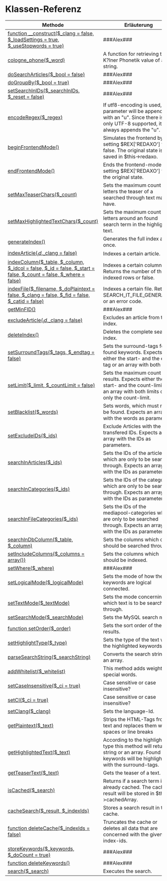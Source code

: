 # Klassen-Referenz

Methode | Erläuterung
-----|-----
[function __construct($_clang = false, $_loadSettings = true, $_useStopwords = true)](https://github.com/pixelfirma/search_it/blob/Doku/lib/search_it.php#L72) | ###Alex###
[cologne_phone($_word)](https://github.com/pixelfirma/search_it/blob/Doku/lib/search_it.php#L151) | A function for retrieving the K?lner Phonetik value of a string.
[doSearchArticles($_bool = false)](https://github.com/pixelfirma/search_it/blob/Doku/lib/search_it.php#L238) | ###Alex###
[doGroupBy($_bool = true)](https://github.com/pixelfirma/search_it/blob/Doku/lib/search_it.php#L243) | ###Alex###
[setSearchInIDs($_searchInIDs, $_reset = false)](https://github.com/pixelfirma/search_it/blob/Doku/lib/search_it.php#L251) | ###Alex###
[encodeRegex($_regex)](https://github.com/pixelfirma/search_it/blob/Doku/lib/search_it.php#L319) | If utf8-encoding is used, the parameter will be appended with an "u". Since there is only UTF-8 supported, it always appends the "u".
[beginFrontendMode()](https://github.com/pixelfirma/search_it/blob/Doku/lib/search_it.php#L327) | Simulates the frontend by setting $REX['REDAXO'] to false. The original state is saved in $this->redaxo.
[endFrontendMode()](https://github.com/pixelfirma/search_it/blob/Doku/lib/search_it.php#L337) | Ends the frontend-mode by setting $REX['REDAXO'] to the original state.
[setMaxTeaserChars($_count)](https://github.com/pixelfirma/search_it/blob/Doku/lib/search_it.php#L348) | Sets the maximum count of letters the teaser of a searched through text may have.
[setMaxHighlightedTextChars($_count)](https://github.com/pixelfirma/search_it/blob/Doku/lib/search_it.php#L358) | Sets the maximum count of letters around an found search term in the highlighted text.
[generateIndex()](https://github.com/pixelfirma/search_it/blob/Doku/lib/search_it.php#L366) | Generates the full index at once.
[indexArticle($_id,$_clang = false)](https://github.com/pixelfirma/search_it/blob/Doku/lib/search_it.php#L422) | Indexes a certain article.
[indexColumn($_table, $_column, $_idcol = false, $_id = false, $_start = false, $_count = false, $_where = false)](https://github.com/pixelfirma/search_it/blob/Doku/lib/search_it.php#L569) | Indexes a certain column. Returns the number of the indexed rows or false.
[indexFile($_filename, $_doPlaintext = false, $_clang = false, $_fid = false, $_catid = false)](https://github.com/pixelfirma/search_it/blob/Doku/lib/search_it.php#L734) | Indexes a certain file. Returns SEARCH_IT_FILE_GENERATED or an error code.
[getMinFID()](https://github.com/pixelfirma/search_it/blob/Doku/lib/search_it.php#L914) | ###Alex###
[excludeArticle($_id,$_clang = false)](https://github.com/pixelfirma/search_it/blob/Doku/lib/search_it.php#L929) | Excludes an article from the index.
[deleteIndex()](https://github.com/pixelfirma/search_it/blob/Doku/lib/search_it.php#L960) | Deletes the complete search index.
[setSurroundTags($_tags, $_endtag = false)](https://github.com/pixelfirma/search_it/blob/Doku/lib/search_it.php#L975) | Sets the surround-tags for found keywords. Expects either the start- and the end-tag or an array with both tags.
[setLimit($_limit, $_countLimit = false)](https://github.com/pixelfirma/search_it/blob/Doku/lib/search_it.php#L997) | Sets the maximum count of results. Expects either the start- and the count-limit or an array with both limits or only the count-limit.
[setBlacklist($_words)](https://github.com/pixelfirma/search_it/blob/Doku/lib/search_it.php#L1014) | Sets words, which must not be found. Expects an array with the words as parameters.
[setExcludeIDs($_ids)](https://github.com/pixelfirma/search_it/blob/Doku/lib/search_it.php#L1027) | Exclude Articles with the transfered IDs. Expects an array with the IDs as parameters.
[searchInArticles($_ids)](https://github.com/pixelfirma/search_it/blob/Doku/lib/search_it.php#L1041) | Sets the IDs of the articles which are only to be searched through. Expects an array with the IDs as parameters.
[searchInCategories($_ids)](https://github.com/pixelfirma/search_it/blob/Doku/lib/search_it.php#L1051) | Sets the IDs of the categories which are only to be searched through. Expects an array with the IDs as parameters.
[searchInFileCategories($_ids)](https://github.com/pixelfirma/search_it/blob/Doku/lib/search_it.php#L1061) | Sets the IDs of the mediapool-categories which are only to be searched through. Expects an array with the IDs as parameters.
[searchInDbColumn($_table, $_column)](https://github.com/pixelfirma/search_it/blob/Doku/lib/search_it.php#L1072) | Sets the columns which only should be searched through.
[setIncludeColumns($_columns = array())](https://github.com/pixelfirma/search_it/blob/Doku/lib/search_it.php#L1082) | Sets the columns which should be indexed.
[setWhere($_where)](https://github.com/pixelfirma/search_it/blob/Doku/lib/search_it.php#L1091) | ###Alex###
[setLogicalMode($_logicalMode)](https://github.com/pixelfirma/search_it/blob/Doku/lib/search_it.php#L1107) | Sets the mode of how the keywords are logical connected.
[setTextMode($_textMode)](https://github.com/pixelfirma/search_it/blob/Doku/lib/search_it.php#L1143) | Sets the mode concerning which text is to be searched through.
[setSearchMode($_searchMode)](https://github.com/pixelfirma/search_it/blob/Doku/lib/search_it.php#L1184) | Sets the MySQL search mode.
[ function setOrder($_order)](https://github.com/pixelfirma/search_it/blob/Doku/lib/search_it.php#L1211) | Sets the sort order of the results.
[setHighlightType($_type)](https://github.com/pixelfirma/search_it/blob/Doku/lib/search_it.php#L1246) | Sets the type of the text with the highlighted keywords.
[parseSearchString($_searchString)](https://github.com/pixelfirma/search_it/blob/Doku/lib/search_it.php#L1276) | Converts the search string to an array.
[addWhitelist($_whitelist)](https://github.com/pixelfirma/search_it/blob/Doku/lib/search_it.php#L1334) | This method adds weight to special words.
[setCaseInsensitive($_ci = true)](https://github.com/pixelfirma/search_it/blob/Doku/lib/search_it.php#L1350) | Case sensitive or case insensitive?
[setCI($_ci = true)](https://github.com/pixelfirma/search_it/blob/Doku/lib/search_it.php#L1362) | Case sensitive or case insensitive?
[setClang($_clang)](https://github.com/pixelfirma/search_it/blob/Doku/lib/search_it.php#L1374) | Sets the language-Id.
[getPlaintext($_text)](https://github.com/pixelfirma/search_it/blob/Doku/lib/search_it.php#L1392) | Strips the HTML-Tags from a text and replaces them with spaces or line breaks
[getHighlightedText($_text)](https://github.com/pixelfirma/search_it/blob/Doku/lib/search_it.php#L1419) | According to the highlight-type this method will return a string or an array. Found keywords will be highlighted with the surround-tags.
[getTeaserText($_text)](https://github.com/pixelfirma/search_it/blob/Doku/lib/search_it.php#L1577) | Gets the teaser of a text.
[isCached($_search)](https://github.com/pixelfirma/search_it/blob/Doku/lib/search_it.php#L1609) | Returns if a search term is already cached. The cached result will be stored in $this->cachedArray.
[cacheSearch($_result, $_indexIds)](https://github.com/pixelfirma/search_it/blob/Doku/lib/search_it.php#L1644) | Stores a search result in the cache.
[ function deleteCache($_indexIds = false)](https://github.com/pixelfirma/search_it/blob/Doku/lib/search_it.php#L1691) | Truncates the cache or deletes all data that are concerned with the given index-ids.
[storeKeywords($_keywords, $_doCount = true)](https://github.com/pixelfirma/search_it/blob/Doku/lib/search_it.php#L1737) | ###Alex###
[ function deleteKeywords()](https://github.com/pixelfirma/search_it/blob/Doku/lib/search_it.php#L1772) | ###Alex###
[search($_search)](https://github.com/pixelfirma/search_it/blob/Doku/lib/search_it.php#L1785) | Executes the search.
